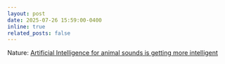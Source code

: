 ```yaml
---
layout: post
date: 2025-07-26 15:59:00-0400
inline: true
related_posts: false 
---
```


Nature: [Artificial Intelligence for animal sounds is getting more intelligent](https://www.naturetoday.com/intl/en/nature-reports/message/?msg=34163) 
